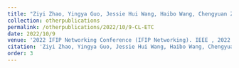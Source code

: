 ```yaml
---
title: "Ziyi Zhao, Yingya Guo, Jessie Hui Wang, Haibo Wang, Chengyuan Zhang, Changqing An: CL-ETC: A Contrastive Learning Method for Encrypted Traffic Classification."
collection: otherpublications
permalink: /otherpublications/2022/10/9-CL-ETC
date: 2022/10/9
venue: '2022 IFIP Networking Conference (IFIP Networking). IEEE , 2022.'
citation: 'Ziyi Zhao, Yingya Guo, Jessie Hui Wang, Haibo Wang, Chengyuan Zhang, Changqing An: CL-ETC: A Contrastive Learning Method for Encrypted Traffic Classification, 2022 IFIP Networking Conference (IFIP Networking). IEEE , 2022: 1-9.'
order: 3
---
```

